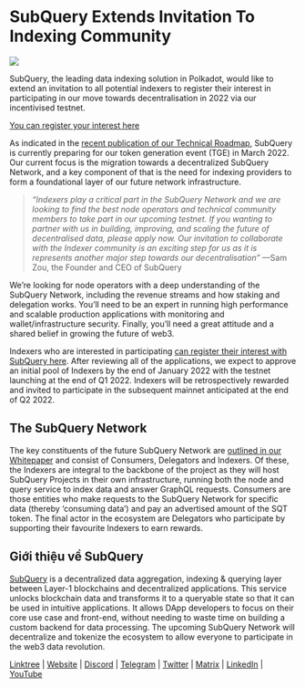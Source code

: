 # SubQuery Extends Invitation To Indexing Community

![](https://miro.medium.com/max/1400/1*qa014uV1jHA2WTVhUadrdA.png)

SubQuery, the leading data indexing solution in Polkadot, would like to extend an invitation to all potential indexers to register their interest in participating in our move towards decentralisation in 2022 via our incentivised testnet.

[You can register your interest here](https://forms.gle/RyXyhb8T9Gxkwi7R9)

As indicated in the [recent publication of our Technical Roadmap](./20211029-roadmap-october.md), SubQuery is currently preparing for our token generation event (TGE) in March 2022. Our current focus is the migration towards a decentralized SubQuery Network, and a key component of that is the need for indexing providers to form a foundational layer of our future network infrastructure.

> _“Indexers play a critical part in the SubQuery Network and we are looking to find the best node operators and technical community members to take part in our upcoming testnet. If you wanting to partner with us in building, improving, and scaling the future of decentralised data, please apply now. Our invitation to collaborate with the Indexer community is an exciting step for us as it is represents another major step towards our decentralisation”_ —Sam Zou, the Founder and CEO of SubQuery

We’re looking for node operators with a deep understanding of the SubQuery Network, including the revenue streams and how staking and delegation works. You’ll need to be an expert in running high performance and scalable production applications with monitoring and wallet/infrastructure security. Finally, you’ll need a great attitude and a shared belief in growing the future of web3.

Indexers who are interested in participating [can register their interest with SubQuery here](https://forms.gle/RyXyhb8T9Gxkwi7R9). After reviewing all of the applications, we expect to approve an initial pool of Indexers by the end of January 2022 with the testnet launching at the end of Q1 2022. Indexers will be retrospectively rewarded and invited to participate in the subsequent mainnet anticipated at the end of Q2 2022.

## The SubQuery Network

The key constituents of the future SubQuery Network are [outlined in our Whitepaper](https://static.subquery.network/whitepaper.pdf) and consist of Consumers, Delegators and Indexers. Of these, the Indexers are integral to the backbone of the project as they will host SubQuery Projects in their own infrastructure, running both the node and query service to index data and answer GraphQL requests. Consumers are those entities who make requests to the SubQuery Network for specific data (thereby ‘consuming data’) and pay an advertised amount of the SQT token. The final actor in the ecosystem are Delegators who participate by supporting their favourite Indexers to earn rewards.

## Giới thiệu về SubQuery

[SubQuery](https://subquery.network/) is a decentralized data aggregation, indexing & querying layer between Layer-1 blockchains and decentralized applications. This service unlocks blockchain data and transforms it to a queryable state so that it can be used in intuitive applications. It allows DApp developers to focus on their core use case and front-end, without needing to waste time on building a custom backend for data processing. The upcoming SubQuery Network will decentralize and tokenize the ecosystem to allow everyone to participate in the web3 data revolution.

​​[Linktree](https://linktr.ee/subquerynetwork) | [Website](https://subquery.network/) | [Discord](https://discord.com/invite/78zg8aBSMG) | [Telegram](https://t.me/subquerynetwork) | [Twitter](https://twitter.com/subquerynetwork) | [Matrix](https://matrix.to/#/#subquery:matrix.org) | [LinkedIn](https://www.linkedin.com/company/subquery) | [YouTube](https://www.youtube.com/channel/UCi1a6NUUjegcLHDFLr7CqLw)
